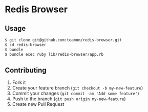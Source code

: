 # Redis Browser


## Usage

```bash
$ git clone git@github.com:teamon/redis-browser.git
$ cd redis-browser
$ bundle
$ bundle exec ruby lib/redis-browser/app.rb
```

## Contributing

1. Fork it
2. Create your feature branch (`git checkout -b my-new-feature`)
3. Commit your changes (`git commit -am 'Add some feature'`)
4. Push to the branch (`git push origin my-new-feature`)
5. Create new Pull Request
